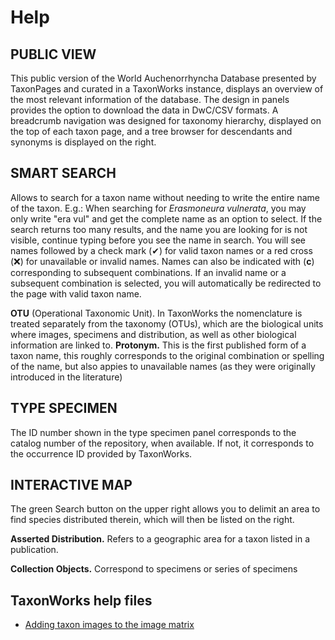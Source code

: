 # Help

## PUBLIC VIEW

This public version of the World Auchenorrhyncha Database presented by TaxonPages and curated in a TaxonWorks instance, displays an overview of the most relevant information of the database. The design in panels provides the option to download the data in DwC/CSV formats.
A breadcrumb navigation was designed for taxonomy hierarchy, displayed on the top of each taxon page, and a tree browser for descendants and synonyms is displayed on the right.

## SMART SEARCH

Allows to search for a taxon name without needing to write the entire name of the taxon. E.g.: When searching for _Erasmoneura vulnerata_, you may only write "era vul" and get the complete name as an option to select. If the search returns too many results, and the name you are looking for is not visible, continue typing before you see the name in search.
You will see names followed by a check mark (✔) for valid taxon names or a red cross (❌) for unavailable or invalid names. Names can also be indicated with (**c**) corresponding to subsequent combinations. 
If an invalid name or a subsequent combination is selected, you will automatically be redirected to the page with valid taxon name.

**OTU** (Operational Taxonomic Unit). In TaxonWorks the nomenclature is treated separately from the taxonomy (OTUs), which are the biological units where images, specimens and distribution, as well as other biological information are linked to.
**Protonym.** This is the first published form of a taxon name, this roughly corresponds to the original combination or spelling of the name, but also appies to unavailable names (as they were originally introduced in the literature)

## TYPE SPECIMEN

The ID number shown in the type specimen panel corresponds to the catalog number of the repository, when available. If not, it corresponds to the occurrence ID provided by TaxonWorks.

## INTERACTIVE MAP

The green Search button on the upper right allows you to delimit an area to find species distributed therein, which will then be listed on the right.

**Asserted Distribution.** Refers to a geographic area for a taxon listed in a publication.

**Collection Objects.** Correspond to specimens or series of specimens

## TaxonWorks help files

* <a href="../public/documents/Adding_images_to_the_World_Auchenorrhyncha_Database.pdf">Adding taxon images to the image matrix</a>
